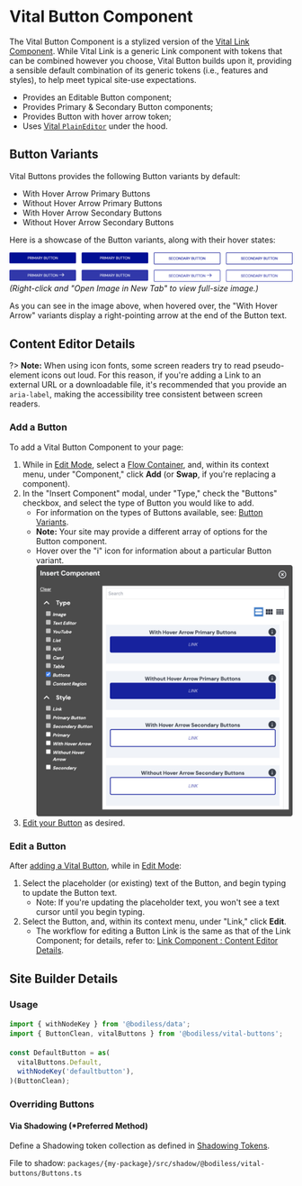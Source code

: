 # Vital Button Component

The Vital Button Component is a stylized version of the [Vital Link Component](../VitalLink). While
Vital Link is a generic Link component with tokens that can be combined however you choose, Vital
Button builds upon it, providing a sensible default combination of its generic tokens (i.e.,
features and styles), to help meet typical site-use expectations.

- Provides an Editable Button component;
- Provides Primary & Secondary Button components;
- Provides Button with hover arrow token;
- Uses [Vital `PlainEditor`](../VitalEditors/PlainEditor) under the hood.

## Button Variants

Vital Buttons provides the following Button variants by default:

- With Hover Arrow Primary Buttons
- Without Hover Arrow Primary Buttons
- With Hover Arrow Secondary Buttons
- Without Hover Arrow Secondary Buttons

Here is a showcase of the Button variants, along with their hover states:

![Button variants and their hover states](./assets/ButtonsAndHoverStates.jpg)  
_(Right-click and "Open Image in New Tab" to view full-size image.)_

As you can see in the image above, when hovered over, the "With Hover Arrow" variants display a
right-pointing arrow at the end of the Button text.

## Content Editor Details

?> **Note:** When using icon fonts, some screen readers try to read pseudo-element icons out loud.
For this reason, if you're adding a Link to an external URL or a downloadable file, it's recommended
that you provide an `aria-label`, making the accessibility tree consistent between screen readers.

### Add a Button

To add a Vital Button Component to your page:

01. While in [Edit Mode](/ContentEditorUserGuide/#edit-mode), select a [Flow
    Container](/Components/FlowContainer/), and, within its context menu, under "Component," click
    **Add** (or **Swap**, if you're replacing a component).
01. In the "Insert Component" modal, under "Type," check the "Buttons" checkbox, and select the type
    of Button you would like to add.
    - For information on the types of Buttons available, see: [Button Variants](#button-variants).
    - **Note:** Your site may provide a different array of options for the Button component.
    - Hover over the "i" icon for information about a particular Button variant.  
    ![Add a Vital Button Component](./assets/AddVitalButtonComponent.jpg)
01. [Edit your Button](#edit-a-button) as desired.

### Edit a Button

After [adding a Vital Button](#add-a-button), while in [Edit
Mode](/ContentEditorUserGuide/#edit-mode):

01. Select the placeholder (or existing) text of the Button, and begin typing to update the Button
    text.
    - Note: If you're updating the placeholder text, you won't see a text cursor until you begin
      typing.
01. Select the Button, and, within its context menu, under "Link," click **Edit**.
    - The workflow for editing a Button Link is the same as that of the Link Component; for details,
      refer to: [Link Component : Content Editor Details](/Components/Link/#content-editor-details).

## Site Builder Details

### Usage

```jsx
import { withNodeKey } from '@bodiless/data';
import { ButtonClean, vitalButtons } from '@bodiless/vital-buttons';

const DefaultButton = as(
  vitalButtons.Default,
  withNodeKey('defaultbutton'),
)(ButtonClean);
```

### Overriding Buttons

#### Via Shadowing (*Preferred Method)

Define a Shadowing token collection as defined in [Shadowing Tokens](/Development/Guides/Shadowing).

File to shadow: `packages/{my-package}/src/shadow/@bodiless/vital-buttons/Buttons.ts`
